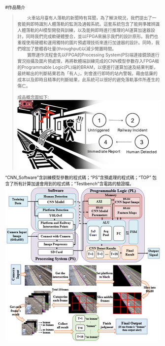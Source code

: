 #作品簡介<br/>
>&nbsp;&nbsp;&nbsp;&nbsp;&nbsp;&nbsp;&nbsp;&nbsp;火車站月臺有人落軌的新聞時有耳聞，為了解決現況，我們提出了一套能夠即時識別人體落軌的監測及通報系統。這套系統包含了能夠準確辨識人體落軌的AI模型開發與訓練，以及能夠即時進行推理的AI運算加速器設計。同時我們完成軟硬體整合，並以FPGA來展示我們的設計原形。我們也重複使用硬體和運用獨特的圖片預處理技術來進行加速器的設計。同時，我們增加了整體吞吐量(throughput)以減少閒置時間。<br/>
>&nbsp;&nbsp;&nbsp;&nbsp;&nbsp;&nbsp;&nbsp;&nbsp;實際運作流程會先以FPGA的Processing System(PS)端連接鏡頭進行實況拍攝及圖片預處理，再將軟體端訓練完成的CNN模型參數存入FPGA板的Programmable Logic(PL)端的BRAM，以便進行運算加速及結果判斷，最終輸出的判斷結果若為「有人」，則會進行即時的站內警報。藉由低廉的成本以及即時且精準的判斷結果，此系統可以很好的避免落軌事件所產生的傷亡。<br/><br/>
    成品概念圖如下:<br/>
![image](https://github.com/AI-Hardware-Acceleration-System/Human-on-Railway-Detection-Using-Real-time-Edge-Computing-Deep-Learning-Hardware-Acceleration-System/blob/main/CNN_Software/image/Product_concept_2.jpg)<br/>

“CNN_Software”含訓練模型參數的程式碼；“PS”含預處理的程式碼；“TOP” 包含了所有計算加速會用到的程式碼；“Testbench”含電路的驗證檔。<br/>
![image](https://github.com/AI-Hardware-Acceleration-System/Human-on-Railway-Detection-Using-Real-time-Edge-Computing-Deep-Learning-Hardware-Acceleration-System/blob/main/CNN_Software/image/architecture_1.png)<br/>
![image](https://github.com/AI-Hardware-Acceleration-System/Human-on-Railway-Detection-Using-Real-time-Edge-Computing-Deep-Learning-Hardware-Acceleration-System/blob/main/CNN_Software/image/architecture_2.png)<br/>

